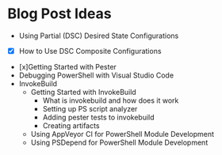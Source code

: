 # Blog Post Ideas

* Using Partial (DSC) Desired State Configurations
* [x] How to Use DSC Composite Configurations
* [x]Getting Started with Pester
* Debugging PowerShell with Visual Studio Code
* InvokeBuild
    * Getting Started with InvokeBuild
        * What is invokebuild and how does it work
        * Setting up PS script analyzer
        * Adding pester tests to invokebuild
        * Creating artifacts
    * Using AppVeyor CI for PowerShell Module Development
    * Using PSDepend for PowerShell Module Development